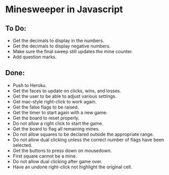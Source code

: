 # Minesweeper in Javascript

## To Do:
  - Get the decimals to display in the numbers.
  - Get the decimals to display negative numbers.
  - Make sure the final sweep still updates the mine counter.
  - Add question marks.

## Done:
  - Push to Heroku.
  - Get the faces to update on clicks, wins, and losses.
  - Get the user to be able to adjust various settings.
  - Get mac-style right-click to work again.
  - Get the false flags to be raised.
  - Get the timer to start again with a new game.
  - Get the board to reset properly.
  - Do not allow a right click to start the game.
  - Get the board to flag all remaining mines.
  - Do not allow squares to be declared outside the appropriate range.
  - Do not allow dual clicking unless the correct number of flags have been selected.
  - Get the buttons to press down on mousedown.
  - First square cannot be a mine.
  - Do not allow dual clicking after game over.
  - Have an undone right-click not highlight the original cell.
